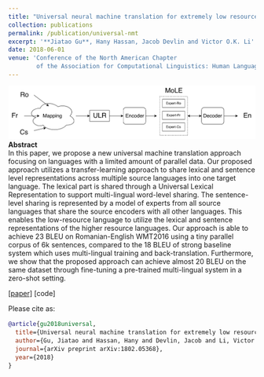 ```yaml
---
title: "Universal neural machine translation for extremely low resource languages"
collection: publications
permalink: /publication/universal-nmt
excerpt: '**Jiatao Gu**, Hany Hassan, Jacob Devlin and Victor O.K. Li'
date: 2018-06-01
venue: 'Conference of the North American Chapter
        of the Association for Computational Linguistics: Human Language Technologie (NAACL-HLT).'
---
```


![png](/images/universal_nmt.png)<br>
**Abstract** <br>
In this paper, we propose a new universal machine translation approach focusing on languages with a limited amount of parallel data. Our proposed approach utilizes a transfer-learning approach to share lexical and sentence level representations across multiple source languages into one target language. The lexical part is shared through a Universal Lexical Representation to support multi-lingual word-level sharing. The sentence-level sharing is represented by a model of experts from all source languages that share the source encoders with all other languages. This enables the low-resource language to utilize the lexical and sentence representations of the higher resource languages. Our approach is able to achieve 23 BLEU on Romanian-English WMT2016 using a tiny parallel corpus of 6k sentences, compared to the 18 BLEU of strong baseline system which uses multi-lingual training and back-translation. Furthermore, we show that the proposed approach can achieve almost 20 BLEU on the same dataset through fine-tuning a pre-trained multi-lingual system in a zero-shot setting.

[[paper]](https://arxiv.org/pdf/1802.05368.pdf) [code]

Please cite as:
```bibtex
@article{gu2018universal,
  title={Universal neural machine translation for extremely low resource languages},
  author={Gu, Jiatao and Hassan, Hany and Devlin, Jacob and Li, Victor OK},
  journal={arXiv preprint arXiv:1802.05368},
  year={2018}
}
```